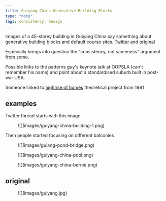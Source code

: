 ```yaml
---
title: Guiyang China Generative Building Blocks
type: "note"
tags: consistency, design
---
```




Images of a 45-storey building in Guiyang China say something about generative building blocks and default course sites. [Twitter](https://twitter.com/UrbanFoxxxx/status/1397535888339607555) and [original](https://jordhammond.com/products/print-china)

Especially brings into question the "consistency, not sameness" argument from some.

Possible links to the patterns guy's keynote talk at OOPSLA (can't remember his name) and point about a standardised suburb built in post-war USA.

Someone linked to [highrise of homes](https://www.siteenvirodesign.com/content/high-rise-homes) theoretical project from 1981

## examples

Twitter thread starts with this image

<figure markdown>
![](images/guiyang-china-building-1.png)
</figure>

Then people started focusing on different balconies

<figure markdown>
![](images/guiang-pond-bridge.png)
</figure>

<figure markdown>
![](images/guiyang-china-pool.png)
</figure>

<figure markdown>
![](images/guiyang-china-bernie.png)
</figure>

## original

<figure markdown>
![](images/guiyang.jpg)
</figure>


